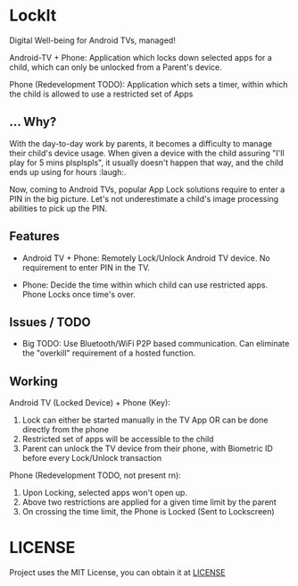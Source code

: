 # LockIt

Digital Well-being for Android TVs, managed!

Android-TV + Phone: Application which locks down selected apps for a child, which can only be unlocked from a Parent's device.

Phone (Redevelopment TODO): Application which sets a timer, within which the child is allowed to use a restricted set of Apps

## ... Why?

With the day-to-day work by parents, it becomes a difficulty to manage their child's device usage. When given a device with the child assuring "I'll play for 5 mins plsplspls", it usually doesn't happen that way, and the child ends up using for hours :laugh:.

Now, coming to Android TVs, popular App Lock solutions require to enter a PIN in the big picture. Let's not underestimate a child's image processing abilities to pick up the PIN.

## Features

* Android TV + Phone: Remotely Lock/Unlock Android TV device. No requirement to enter PIN in the TV.

* Phone: Decide the time within which child can use restricted apps. Phone Locks once time's over.

## Issues / TODO

* Big TODO: Use Bluetooth/WiFi P2P based communication. Can eliminate the "overkill" requirement of a hosted function.

## Working

Android TV (Locked Device) + Phone (Key):
1. Lock can either be started manually in the TV App OR can be done directly from the phone
2. Restricted set of apps will be accessible to the child
3. Parent can unlock the TV device from their phone, with Biometric ID before every Lock/Unlock transaction

Phone (Redevelopment TODO, not present rn):

1. Upon Locking, selected apps won't open up.
2. Above two restrictions are applied for a given time limit by the parent
3. On crossing the time limit, the Phone is Locked (Sent to Lockscreen)

# LICENSE

Project uses the MIT License, you can obtain it at [LICENSE](https://raw.githubusercontent.com/a7r3/LockIt/master/LICENSE)
